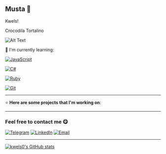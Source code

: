 ## Musta 👋

Kwels!

Crocodila Tortalino 

![Alt Text](https://media1.tenor.com/m/1tuKwrjR9VsAAAAC/anime-boy.gif)

🧠 I'm currently learning:

[![JavaScript](https://img.shields.io/badge/JAVASCRIPT-F7DF1E?style=for-the-badge&logo=javascript&logoColor=black)](https://developer.mozilla.org/en-US/docs/Web/JavaScript)  

[![C#](https://img.shields.io/badge/C%23-239120?style=for-the-badge&logo=c-sharp&logoColor=white)](https://docs.microsoft.com/en-us/dotnet/csharp/)  

[![Ruby](https://img.shields.io/badge/RUBY-CC342D?style=for-the-badge&logo=ruby&logoColor=white)](https://www.ruby-lang.org/en/)  

[![Git](https://img.shields.io/badge/GIT-F05032?style=for-the-badge&logo=git&logoColor=white)](https://git-scm.com/)

---

⭐ **Here are some projects that I'm working on**:


---

### Feel free to contact me 😋

[![Telegram](https://img.shields.io/badge/Telegram-@kwels0-2CA5E0?style=for-the-badge&logo=telegram&logoColor=white)](https://t.me/kwels0)
[![LinkedIn](https://img.shields.io/badge/LinkedIn-kwels-0077B5?style=for-the-badge&logo=linkedin&logoColor=white)](https://www.linkedin.com/in/kwels-cawi-b81b0535b/)
[![Email](https://img.shields.io/badge/Email-wescawi@gmail.com-EA4335?style=for-the-badge&logo=gmail&logoColor=white)](wescawi@gmail.com)

---

[![kwels0's GitHub stats](https://github-readme-stats.vercel.app/api?username=kwels0)](https://github.com/kwels0/github-readme-stats)
